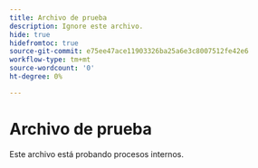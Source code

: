 ```yaml
---
title: Archivo de prueba
description: Ignore este archivo.
hide: true
hidefromtoc: true
source-git-commit: e75ee47ace11903326ba25a6e3c8007512fe42e6
workflow-type: tm+mt
source-wordcount: '0'
ht-degree: 0%

---
```



# Archivo de prueba

Este archivo está probando procesos internos.